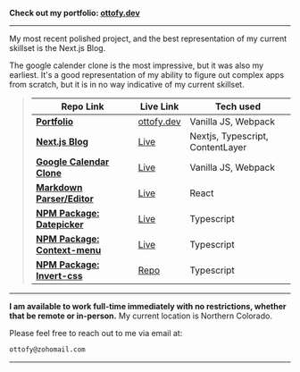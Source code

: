 **Check out my portfolio: [ottofy.dev](https://ottofy.dev)**

---

My most recent polished project, and the best representation of my current skillset is the Next.js Blog.

The google calender clone is the most impressive, but it was also my earliest. It's a good representation of my ability to figure out complex apps from scratch, but it is in no way indicative of my current skillset.

> | Repo Link | Live Link | Tech used |
> | ------- | --------- | --------- |
> | [**Portfolio**](https://github.com/chaseottofy/Portfolio) | [ottofy.dev](https://ottofy.dev) | Vanilla JS, Webpack |
> | [**Next.js Blog**](https://github.com/chaseottofy/nextjs-blog) | [Live](https://nextjs-blog-ottofy.vercel.app/) | Nextjs, Typescript, ContentLayer |
> | [**Google Calendar Clone**](https://github.com/chaseottofy/google-calendar-clone-vanilla) | [Live](https://chaseottofy.github.io/google-calendar-clone-vanilla/) | Vanilla JS, Webpack |
> | [**Markdown Parser/Editor**](https://github.com/chaseottofy/react-lite-markdown) | [Live](https://chaseottofy.github.io/react-lite-markdown/) | React |
> | [**NPM Package: Datepicker**](https://www.npmjs.com/package/monthpicker-lite-js) | [Live](https://stackblitz.com/edit/monthpicker-lite-js?file=package.json) |Typescript |
> | [**NPM Package: Context-menu**](https://www.npmjs.com/package/tiny-context-menu-js) | [Live](https://codepen.io/chaseottofy/pen/vYQaaeq) | Typescript |
> | [**NPM Package: Invert-css**](https://www.npmjs.com/package/invert-css) | [Repo](https://github.com/chaseottofy/invert-css-variables) | Typescript |

---

**I am available to work full-time immediately with no restrictions, whether that be remote or in-person.**
My current location is Northern Colorado.

Please feel free to reach out to me via email at:

```bash
ottofy@zohomail.com
```
---
